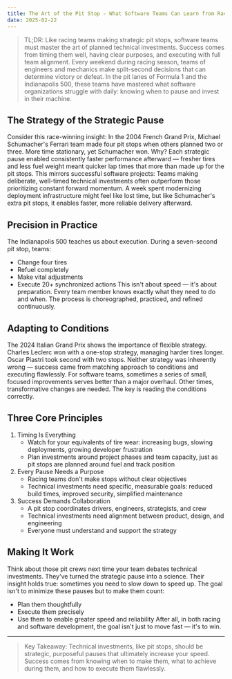 ```yaml
---
title: The Art of the Pit Stop - What Software Teams Can Learn from Racing
date: 2025-02-22
---
```


> TL;DR: Like racing teams making strategic pit stops, software teams must master the art of planned technical investments. Success comes from timing them well, having clear purposes, and executing with full team alignment.
Every weekend during racing season, teams of engineers and mechanics make split-second decisions that can determine victory or defeat. In the pit lanes of Formula 1 and the Indianapolis 500, these teams have mastered what software organizations struggle with daily: knowing when to pause and invest in their machine.

## The Strategy of the Strategic Pause
Consider this race-winning insight: In the 2004 French Grand Prix, Michael Schumacher's Ferrari team made four pit stops when others planned two or three. More time stationary, yet Schumacher won. Why? Each strategic pause enabled consistently faster performance afterward — fresher tires and less fuel weight meant quicker lap times that more than made up for the pit stops.
This mirrors successful software projects: Teams making deliberate, well-timed technical investments often outperform those prioritizing constant forward momentum. A week spent modernizing deployment infrastructure might feel like lost time, but like Schumacher's extra pit stops, it enables faster, more reliable delivery afterward.

## Precision in Practice
The Indianapolis 500 teaches us about execution. During a seven-second pit stop, teams:
- Change four tires
- Refuel completely
- Make vital adjustments
- Execute 20+ synchronized actions
This isn't about speed — it's about preparation. Every team member knows exactly what they need to do and when. The process is choreographed, practiced, and refined continuously.

## Adapting to Conditions
The 2024 Italian Grand Prix shows the importance of flexible strategy. Charles Leclerc won with a one-stop strategy, managing harder tires longer. Oscar Piastri took second with two stops. Neither strategy was inherently wrong — success came from matching approach to conditions and executing flawlessly.
For software teams, sometimes a series of small, focused improvements serves better than a major overhaul. Other times, transformative changes are needed. The key is reading the conditions correctly.

## Three Core Principles
1. Timing Is Everything
   - Watch for your equivalents of tire wear: increasing bugs, slowing deployments, growing developer frustration
   - Plan investments around project phases and team capacity, just as pit stops are planned around fuel and track position
2. Every Pause Needs a Purpose
   - Racing teams don't make stops without clear objectives
   - Technical investments need specific, measurable goals: reduced build times, improved security, simplified maintenance
3. Success Demands Collaboration
   - A pit stop coordinates drivers, engineers, strategists, and crew
   - Technical investments need alignment between product, design, and engineering
   - Everyone must understand and support the strategy

## Making It Work
Think about those pit crews next time your team debates technical investments. They've turned the strategic pause into a science. Their insight holds true: sometimes you need to slow down to speed up.
The goal isn't to minimize these pauses but to make them count:
- Plan them thoughtfully
- Execute them precisely
- Use them to enable greater speed and reliability
After all, in both racing and software development, the goal isn't just to move fast — it's to win.
---
> Key Takeaway: Technical investments, like pit stops, should be strategic, purposeful pauses that ultimately increase your speed. Success comes from knowing when to make them, what to achieve during them, and how to execute them flawlessly.